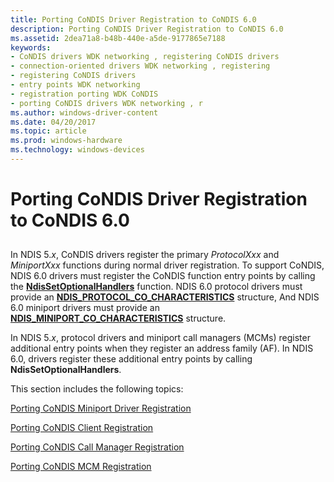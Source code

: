 ```yaml
---
title: Porting CoNDIS Driver Registration to CoNDIS 6.0
description: Porting CoNDIS Driver Registration to CoNDIS 6.0
ms.assetid: 2dea71a8-b48b-440e-a5de-9177865e7188
keywords:
- CoNDIS drivers WDK networking , registering CoNDIS drivers
- connection-oriented drivers WDK networking , registering
- registering CoNDIS drivers
- entry points WDK networking
- registration porting WDK CoNDIS
- porting CoNDIS drivers WDK networking , r
ms.author: windows-driver-content
ms.date: 04/20/2017
ms.topic: article
ms.prod: windows-hardware
ms.technology: windows-devices
---
```


# Porting CoNDIS Driver Registration to CoNDIS 6.0


## <a href="" id="ddk-porting-condis-driver-registration-to-condis-6-0-ng"></a>


In NDIS 5.*x*, CoNDIS drivers register the primary *ProtocolXxx* and *MiniportXxx* functions during normal driver registration. To support CoNDIS, NDIS 6.0 drivers must register the CoNDIS function entry points by calling the [**NdisSetOptionalHandlers**](https://msdn.microsoft.com/library/windows/hardware/ff564550) function. NDIS 6.0 protocol drivers must provide an [**NDIS\_PROTOCOL\_CO\_CHARACTERISTICS**](https://msdn.microsoft.com/library/windows/hardware/ff566817) structure, And NDIS 6.0 miniport drivers must provide an [**NDIS\_MINIPORT\_CO\_CHARACTERISTICS**](https://msdn.microsoft.com/library/windows/hardware/ff565948) structure.

In NDIS 5.*x*, protocol drivers and miniport call managers (MCMs) register additional entry points when they register an address family (AF). In NDIS 6.0, drivers register these additional entry points by calling **NdisSetOptionalHandlers**.

This section includes the following topics:

[Porting CoNDIS Miniport Driver Registration](porting-condis-miniport-driver-registration.md)

[Porting CoNDIS Client Registration](porting-condis-client-registration.md)

[Porting CoNDIS Call Manager Registration](porting-condis-call-manager-registration.md)

[Porting CoNDIS MCM Registration](porting-condis-mcm-registration.md)

 

 





